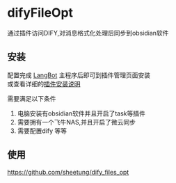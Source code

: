# difyFileOpt

通过插件访问DIFY,对消息格式化处理后同步到obsidian软件

## 安装

配置完成 [LangBot](https://github.com/RockChinQ/LangBot) 主程序后即可到插件管理页面安装  
或查看详细的[插件安装说明](https://docs.langbot.app/plugin/plugin-intro.html#%E6%8F%92%E4%BB%B6%E7%94%A8%E6%B3%95)

需要满足以下条件

1. 电脑安装有obsidian软件并且开启了task等插件
2. 需要拥有一个飞牛NAS,并且开启了微云同步
3. 需要配置dify
等等

## 使用

<!-- 插件开发者自行填写插件使用说明 -->
https://github.com/sheetung/dify_files_opt

